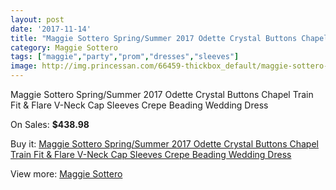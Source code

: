 ```yaml
---
layout: post
date: '2017-11-14'
title: "Maggie Sottero Spring/Summer 2017 Odette Crystal Buttons Chapel Train Fit & Flare V-Neck Cap Sleeves Crepe Beading Wedding Dress"
category: Maggie Sottero
tags: ["maggie","party","prom","dresses","sleeves"]
image: http://img.princessan.com/66459-thickbox_default/maggie-sottero-spring-summer-2017-odette-crystal-buttons-chapel-train-fit-flare-v-neck-cap-sleeves-crepe-beading-wedding-dress.jpg
---
```

Maggie Sottero Spring/Summer 2017 Odette Crystal Buttons Chapel Train Fit & Flare V-Neck Cap Sleeves Crepe Beading Wedding Dress

On Sales: **$438.98**
<a href="https://www.princessan.com/en/maggie-sottero/29191-maggie-sottero-spring-summer-2017-odette-crystal-buttons-chapel-train-fit-flare-v-neck-cap-sleeves-crepe-beading-wedding-dress.html"><amp-img layout="responsive" width="600" height="600" src="//img.princessan.com/66459-thickbox_default/maggie-sottero-spring-summer-2017-odette-crystal-buttons-chapel-train-fit-flare-v-neck-cap-sleeves-crepe-beading-wedding-dress.jpg" alt="Maggie Sottero Spring/Summer 2017 Odette Crystal Buttons Chapel Train Fit & Flare V-Neck Cap Sleeves Crepe Beading Wedding Dress 0" /></a>
<a href="https://www.princessan.com/en/maggie-sottero/29191-maggie-sottero-spring-summer-2017-odette-crystal-buttons-chapel-train-fit-flare-v-neck-cap-sleeves-crepe-beading-wedding-dress.html"><amp-img layout="responsive" width="600" height="600" src="//img.princessan.com/66464-thickbox_default/maggie-sottero-spring-summer-2017-odette-crystal-buttons-chapel-train-fit-flare-v-neck-cap-sleeves-crepe-beading-wedding-dress.jpg" alt="Maggie Sottero Spring/Summer 2017 Odette Crystal Buttons Chapel Train Fit & Flare V-Neck Cap Sleeves Crepe Beading Wedding Dress 1" /></a>
<a href="https://www.princessan.com/en/maggie-sottero/29191-maggie-sottero-spring-summer-2017-odette-crystal-buttons-chapel-train-fit-flare-v-neck-cap-sleeves-crepe-beading-wedding-dress.html"><amp-img layout="responsive" width="600" height="600" src="//img.princessan.com/66463-thickbox_default/maggie-sottero-spring-summer-2017-odette-crystal-buttons-chapel-train-fit-flare-v-neck-cap-sleeves-crepe-beading-wedding-dress.jpg" alt="Maggie Sottero Spring/Summer 2017 Odette Crystal Buttons Chapel Train Fit & Flare V-Neck Cap Sleeves Crepe Beading Wedding Dress 2" /></a>
<a href="https://www.princessan.com/en/maggie-sottero/29191-maggie-sottero-spring-summer-2017-odette-crystal-buttons-chapel-train-fit-flare-v-neck-cap-sleeves-crepe-beading-wedding-dress.html"><amp-img layout="responsive" width="600" height="600" src="//img.princessan.com/66462-thickbox_default/maggie-sottero-spring-summer-2017-odette-crystal-buttons-chapel-train-fit-flare-v-neck-cap-sleeves-crepe-beading-wedding-dress.jpg" alt="Maggie Sottero Spring/Summer 2017 Odette Crystal Buttons Chapel Train Fit & Flare V-Neck Cap Sleeves Crepe Beading Wedding Dress 3" /></a>
<a href="https://www.princessan.com/en/maggie-sottero/29191-maggie-sottero-spring-summer-2017-odette-crystal-buttons-chapel-train-fit-flare-v-neck-cap-sleeves-crepe-beading-wedding-dress.html"><amp-img layout="responsive" width="600" height="600" src="//img.princessan.com/66461-thickbox_default/maggie-sottero-spring-summer-2017-odette-crystal-buttons-chapel-train-fit-flare-v-neck-cap-sleeves-crepe-beading-wedding-dress.jpg" alt="Maggie Sottero Spring/Summer 2017 Odette Crystal Buttons Chapel Train Fit & Flare V-Neck Cap Sleeves Crepe Beading Wedding Dress 4" /></a>
<a href="https://www.princessan.com/en/maggie-sottero/29191-maggie-sottero-spring-summer-2017-odette-crystal-buttons-chapel-train-fit-flare-v-neck-cap-sleeves-crepe-beading-wedding-dress.html"><amp-img layout="responsive" width="600" height="600" src="//img.princessan.com/66460-thickbox_default/maggie-sottero-spring-summer-2017-odette-crystal-buttons-chapel-train-fit-flare-v-neck-cap-sleeves-crepe-beading-wedding-dress.jpg" alt="Maggie Sottero Spring/Summer 2017 Odette Crystal Buttons Chapel Train Fit & Flare V-Neck Cap Sleeves Crepe Beading Wedding Dress 5" /></a>

Buy it: [Maggie Sottero Spring/Summer 2017 Odette Crystal Buttons Chapel Train Fit & Flare V-Neck Cap Sleeves Crepe Beading Wedding Dress](https://www.princessan.com/en/maggie-sottero/29191-maggie-sottero-spring-summer-2017-odette-crystal-buttons-chapel-train-fit-flare-v-neck-cap-sleeves-crepe-beading-wedding-dress.html "Maggie Sottero Spring/Summer 2017 Odette Crystal Buttons Chapel Train Fit & Flare V-Neck Cap Sleeves Crepe Beading Wedding Dress")

View more: [Maggie Sottero](https://www.princessan.com/en/249-maggie-sottero "Maggie Sottero")